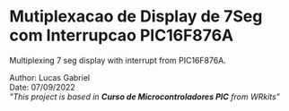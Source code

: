 # **Mutiplexacao de Display de 7Seg com Interrupcao PIC16F876A**
Multiplexing 7 seg display with interrupt from PIC16F876A.

Author: Lucas Gabriel <br/>
Date: 07/09/2022 <br/>
_"This project is based in **Curso de Microcontroladores PIC** from WRkits"_
